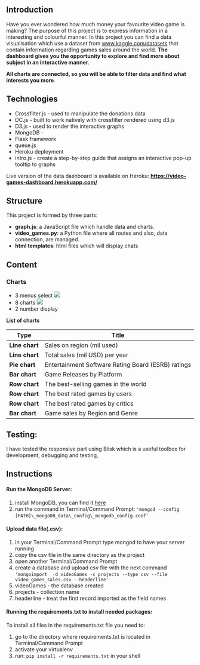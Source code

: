 
## Introduction
Have you ever wondered how much money your favourite video game is making? The purpose of this project is to express information in a interesting and colourful manner.
In this project you can find a data visualisation which use a dataset from www.kaggle.com/datasets that contain information regarding games sales around the world.
**The dashboard gives you the opportunity to explore and find more about subject in an interactive manner**.

**All charts are connected, so you will be able to filter data and find what interests you more**.

## Technologies
* Crossfilter.js - used to manipulate the donations data
* DC.js - built to work natively with crossfilter rendered using d3.js
* D3.js - used to render the interactive graphs
* MongoDB -
* Flask framework
* queue.js
* Heroku deployment
* intro.js - create a step-by-step guide that assigns an interactive pop-up tooltip to graphs

Live version of the data dashboard is available on Heroku:
**https://video-games-dashboard.herokuapp.com/**

## Structure
This project is formed by three parts:
* **graph.js**: a JavaScript file which handle data and charts.
* **video_games.py**: a Python file where all routes and also, data connection, are managed.
* **html templates**: html files which will display chats

## Content
### Charts

* 3 menus select
![](readme_img/menu_select.png)
* 8 charts
![](readme_img/graph.png)
* 2 number display

**List of charts**

Type | Title |
--- | ---
**Line chart** | Sales on region (mil used)
**Line chart** | Total sales (mil USD) per year
**Pie chart** | Entertainment Software Rating Board (ESRB) ratings
**Bar chart** | Game Releases by Platform
**Row chart** | The best-selling games in the world
**Row chart** | The best rated games by users
**Row chart** | The best rated games by critics
**Bar chart** | Game sales by Region and Genre

## **Testing:**
I have tested the responsive part using Blisk which is a useful toolbox for development, debugging and testing,

## Instructions

#### Run the MongoDB Server:
   1. install MongoDB, you can find it [here](https://www.mongodb.com/download-center#community)
   2. run the command in Terminal/Command Prompt:
   `'mongod --config [PATH]\_mongoDB_data\_config\_mongodb_config.conf'` 

#### Upload data file(.csv):
   1. in your Terminal/Command Prompt type mongod to have your server running
   2. copy the csv file in the same directory as the project
   3. open another Terminal/Command Prompt
   4. create a database and upload csv file with the next command 
   `'mongoimport  -d videoGames -c projects --type csv --file video_games_sales.csv --headerline'`
   5. videoGames - the database created
   6. projects - collection name
   7. headerline - treat the first record imported as the field names

#### Running the requirements.txt to install needed packages:

To install all files in the requirements.txt file you need to:

1.  go to the directory where requirements.txt is located in Terminal/Command Prompt
2.  activate your virtualenv
3.  run: `pip install -r requirements.txt` in your shell
